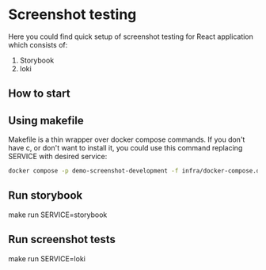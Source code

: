 # Screenshot testing
Here you could find quick setup of screenshot testing for React application which consists of:
1. Storybook
2. loki

## How to start

## Using makefile
Makefile is a thin wrapper over docker compose commands. If you don't have c, or don't want to install it, you could use this command replacing SERVICE with desired service:
```sh
docker compose -p demo-screenshot-development -f infra/docker-compose.development.yml --env-file config/.env.public  run --rm SERVICE
```

## Run storybook
make run SERVICE=storybook

## Run screenshot tests
make run SERVICE=loki